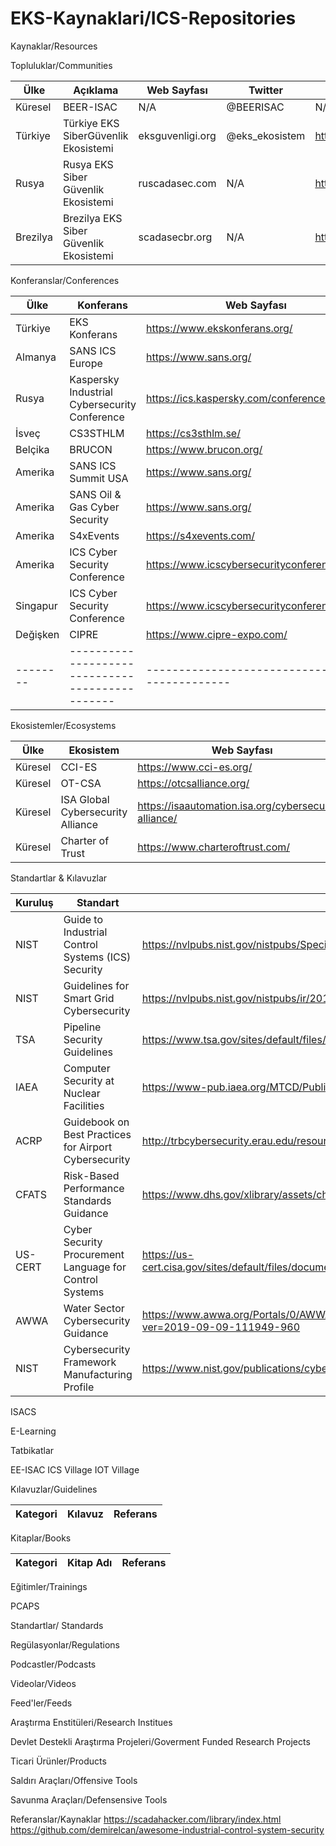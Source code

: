 # EKS-Kaynaklari/ICS-Repositories

Kaynaklar/Resources


Topluluklar/Communities

Ülke    |Açıklama                              |Web Sayfası         |Twitter        |Kanallar                    |
--------|--------------------------------------|--------------------|-------------  |----------------------------|
Küresel |BEER-ISAC                             |N/A                 |@BEERISAC      |N/A                         |
Türkiye |Türkiye EKS SiberGüvenlik Ekosistemi  |eksguvenligi.org    |@eks_ekosistem |https://t.me/eksguvenligi   |
Rusya   |Rusya EKS Siber Güvenlik Ekosistemi   |ruscadasec.com      |N/A            |https://t.me/ruscadasecnews |
Brezilya|Brezilya EKS Siber Güvenlik Ekosistemi|scadasecbr.org      |N/A            |https://t.me/scadasecbr     |



Konferanslar/Conferences

Ülke    |Konferans                                      |Web Sayfası                                   |
--------|-----------------------------------------------|----------------------------------------------|
Türkiye |EKS Konferans                                  |https://www.ekskonferans.org/                 | 
Almanya |SANS ICS Europe                                |https://www.sans.org/                         |
Rusya   |Kaspersky Industrial Cybersecurity Conference  |https://ics.kaspersky.com/conference/         |        
İsveç   |CS3STHLM                                       |https://cs3sthlm.se/                          |
Belçika |BRUCON                                         |https://www.brucon.org/                       |
Amerika |SANS ICS Summit USA                            |https://www.sans.org/                         |
Amerika |SANS Oil & Gas Cyber Security                  |https://www.sans.org/                         |
Amerika |S4xEvents                                      |https://s4xevents.com/                        |
Amerika |ICS Cyber Security Conference                  |https://www.icscybersecurityconference.com/   |
Singapur|ICS Cyber Security Conference                  |https://www.icscybersecurityconference.com/   |
Değişken|CIPRE                                          |https://www.cipre-expo.com/                   |
--------|-----------------------------------------------|----------------------------------------------|

Ekosistemler/Ecosystems

Ülke    |Ekosistem                                      |Web Sayfası                                                  |
--------|-----------------------------------------------|-------------------------------------------------------------|
Küresel |CCI-ES                                         |https://www.cci-es.org/                                      | 
Küresel |OT-CSA                                         |https://otcsalliance.org/                                    |
Küresel |ISA Global Cybersecurity Alliance              |https://isaautomation.isa.org/cybersecurity-alliance/        |        
Küresel |Charter of Trust                               |https://www.charteroftrust.com/                              |


Standartlar & Kılavuzlar

Kuruluş |Standart                                               |Bağlantı                                                                                         |
--------|-------------------------------------------------------|-------------------------------------------------------------------------------------------------|
NIST    |Guide to Industrial Control Systems (ICS) Security     |https://nvlpubs.nist.gov/nistpubs/SpecialPublications/NIST.SP.800-82r2.pdf                       | 
NIST    |Guidelines for Smart Grid Cybersecurity                |https://nvlpubs.nist.gov/nistpubs/ir/2014/NIST.IR.7628r1.pdf                                     |
TSA     |Pipeline Security Guidelines                           |https://www.tsa.gov/sites/default/files/pipeline_security_guidelines.pdf                         |
IAEA    |Computer Security at Nuclear Facilities                |https://www-pub.iaea.org/MTCD/Publications/PDF/Pub1527_web.pdf                                   |
ACRP    |Guidebook on Best Practices for Airport Cybersecurity  |http://trbcybersecurity.erau.edu/resources/acrp_rpt_140.pdf                                      |
CFATS   |Risk-Based Performance Standards Guidance              |https://www.dhs.gov/xlibrary/assets/chemsec_cfats_riskbased_performance_standards.pdf            |
US-CERT |Cyber Security Procurement Language for Control Systems|https://us-cert.cisa.gov/sites/default/files/documents/Procurement_Language_Rev4_100809_S508C.pdf|
AWWA    |Water Sector Cybersecurity Guidance                    |https://www.awwa.org/Portals/0/AWWA/ETS/Resources/AWWACybersecurityGuidance2019.pdf?ver=2019-09-09-111949-960|
NIST    |Cybersecurity Framework Manufacturing Profile          |https://www.nist.gov/publications/cybersecurity-framework-manufacturing-profile-0                |



ISACS


E-Learning



Tatbikatlar



EE-ISAC
ICS Village
IOT Village


Kılavuzlar/Guidelines

Kategori    |Kılavuz                                        |Referans                                      |
------------|-----------------------------------------------|----------------------------------------------|


Kitaplar/Books

Kategori    |Kitap Adı                                      |Referans                                      |
------------|-----------------------------------------------|----------------------------------------------|





Eğitimler/Trainings

PCAPS

Standartlar/ Standards

Regülasyonlar/Regulations

Podcastler/Podcasts

Videolar/Videos

Feed'ler/Feeds



Araştırma Enstitüleri/Research Institues

Devlet Destekli Araştırma Projeleri/Goverment Funded Research Projects

Ticari Ürünler/Products

Saldırı Araçları/Offensive Tools

Savunma Araçları/Defensensive Tools

Referanslar/Kaynaklar
https://scadahacker.com/library/index.html
https://github.com/demirelcan/awesome-industrial-control-system-security

